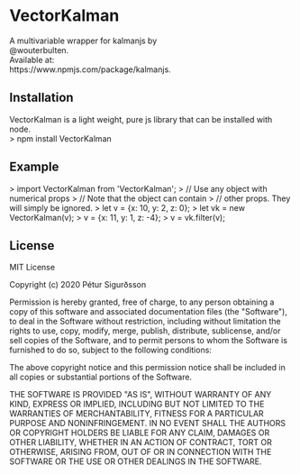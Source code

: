 # VectorKalman

<p> 
A multivariable wrapper for kalmanjs by <br> 
@wouterbulten.<br>
Available at: <br> 
https://www.npmjs.com/package/kalmanjs.
</p>

## Installation

<p> 
VectorKalman is a light weight, pure js library that can be installed with node. <br> 
> npm install VectorKalman 
</p>

## Example
<p> 
 > import VectorKalman from 'VectorKalman';
 > // Use any object with numerical props
 > // Note that the object can contain 
 > // other props. They will simply be ignored.
 > let v = {x: 10, y: 2, z: 0};
 > let vk = new VectorKalman(v);
 > v = {x: 11, y: 1, z: -4};
 > v = vk.filter(v);
</p>

## License
<p> 
MIT License

Copyright (c) 2020 Pétur Sigurðsson

Permission is hereby granted, free of charge, to any person obtaining a copy of this software and associated documentation files (the "Software"), to deal in the Software without restriction, including without limitation the rights to use, copy, modify, merge, publish, distribute, sublicense, and/or sell copies of the Software, and to permit persons to whom the Software is furnished to do so, subject to the following conditions:

The above copyright notice and this permission notice shall be included in all copies or substantial portions of the Software.

THE SOFTWARE IS PROVIDED "AS IS", WITHOUT WARRANTY OF ANY KIND, EXPRESS OR IMPLIED, INCLUDING BUT NOT LIMITED TO THE WARRANTIES OF MERCHANTABILITY, FITNESS FOR A PARTICULAR PURPOSE AND NONINFRINGEMENT. IN NO EVENT SHALL THE AUTHORS OR COPYRIGHT HOLDERS BE LIABLE FOR ANY CLAIM, DAMAGES OR OTHER LIABILITY, WHETHER IN AN ACTION OF CONTRACT, TORT OR OTHERWISE, ARISING FROM, OUT OF OR IN CONNECTION WITH THE SOFTWARE OR THE USE OR OTHER DEALINGS IN THE SOFTWARE. 

</p>
